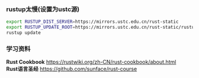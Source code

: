 ### rustup太慢(设置为ustc源)
```bash
export RUSTUP_DIST_SERVER=https://mirrors.ustc.edu.cn/rust-static
export RUSTUP_UPDATE_ROOT=https://mirrors.ustc.edu.cn/rust-static/rustup
rustup update
```

### 学习资料
**Rust Cookbook**  https://rustwiki.org/zh-CN/rust-cookbook/about.html  
**Rust语言圣经** https://github.com/sunface/rust-course  
